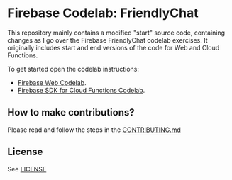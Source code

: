 # Firebase Codelab: FriendlyChat

This repository mainly contains a modified "start" source code, containing changes as I go over the Firebase FriendlyChat codelab exercises. It originally includes start and end versions of the code for Web and Cloud Functions.

To get started open the codelab instructions:
 - [Firebase Web Codelab](https://codelabs.developers.google.com/codelabs/firebase-web/).
 - [Firebase SDK for Cloud Functions Codelab](https://codelabs.developers.google.com/codelabs/firebase-cloud-functions/).


## How to make contributions?
Please read and follow the steps in the [CONTRIBUTING.md](CONTRIBUTING.md)


## License
See [LICENSE](LICENSE)
